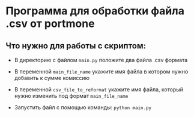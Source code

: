 # Программа для обработки файла .csv от portmone
## Что нужно для работы с скриптом:

- В директорию с файлом ```main.py``` положите два файла .csv формата
- В переменной ```main_file_name``` укажите имя файла в котором нужно добавить к сумме комиссию
- В переменной ```csv_file_to_reformat``` укажите имя файла, который нужно изменить под формат ```main_file_name```

- Запустить файл с помощью команды:
```python main.py```
